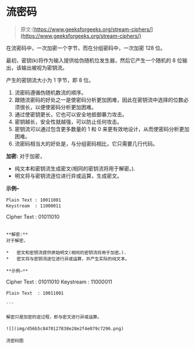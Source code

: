 # 流密码

> 原文:[https://www.geeksforgeeks.org/stream-ciphers/](https://www.geeksforgeeks.org/stream-ciphers/)

在流密码中，一次加密一个字节，而在分组密码中，一次加密 128 位。

最初，密钥(k)将作为输入提供给伪随机位发生器，然后它产生一个随机的 8 位输出，该输出被视为密钥流。

产生的密钥流大小为 1 字节，即 8 位。

1.  流密码遵循伪随机数流的顺序。
2.  跟随流密码的好处之一是使密码分析更加困难，因此在密钥流中选择的位数必须很长，以便使密码分析更加困难。
3.  通过使密钥更长，它也可以安全地抵御暴力攻击。
4.  密钥越长，安全性就越强，可以防止任何攻击。
5.  密钥流可以通过包含更多数量的 1 和 0 来更有效地设计，从而使密码分析更加困难。
6.  流密码相当大的好处是，与分组密码相比，它只需要几行代码。

**加密:**
对于加密，

*   纯文本和密钥流生成密文(相同的密钥流将用于解密。).
*   明文将与密钥流逐位进行异或运算，生成密文。

**示例–**

```
Plain Text : 10011001
Keystream  : 11000011
`````````````````````
Cipher Text : 01011010

```

**解密:**
对于解密，

*   密文和密钥流提供原始明文(相同的密钥流将用于加密。).
*   密文将与密钥流逐位进行异或运算，并产生实际的纯文本。

**示例–**

```
Cipher Text : 01011010
Keystream   : 11000011
`````````````````````` 
Plain Text  : 10011001

```

解密只是加密的逆过程，即与密文进行异或运算。

![](img/d56b5c8470127838e28e2f4e079c7296.png)

流密码图